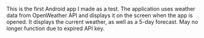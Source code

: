 This is the first Android app I made as a test. The application uses weather data from OpenWeather API and displays it on the screen when the app is opened. It displays the current weather, as well as a 5-day forecast. May no longer function due to expired API key.
